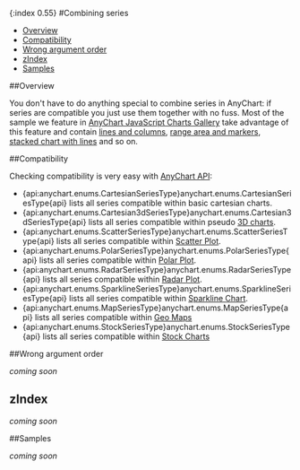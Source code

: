 {:index 0.55}
#Combining series

* [Overview](#overview)
* [Compatibility](#compatibility)
* [Wrong argument order](#wrong_argument_order)
* [zIndex](#zIndex)
* [Samples](#samples)

##Overview

You don't have to do anything special to combine series in AnyChart: if series are compatible you just use them together with no fuss. Most of the sample we feature in [AnyChart JavaScript Charts Gallery](http://www.anychart.com/products/anychart/gallery/) take advantage of this feature and contain [lines and columns](http://www.anychart.com/products/anychart/gallery/Combined_Charts/Column,_Spline-Area_and_Spline_Chart.php), [range area and markers](http://www.anychart.com/products/anychart/gallery/Combined_Charts/Range_Spline-Area,_Spline_and_Marker_Chart.php), [stacked chart with lines](http://www.anychart.com/products/anychart/gallery/Combined_Charts/Stacked_Column_and_Line_Chart.php) and so on.

##Compatibility

Checking compatibility is very easy with [AnyChart API](https://api.anychart.com/):

- {api:anychart.enums.CartesianSeriesType}anychart.enums.CartesianSeriesType{api} lists all series compatible within basic cartesian charts.
- {api:anychart.enums.Cartesian3dSeriesType}anychart.enums.Cartesian3dSeriesType{api} lists all series compatible within pseudo [3D charts](3D/Overview).
- {api:anychart.enums.ScatterSeriesType}anychart.enums.ScatterSeriesType{api} lists all series compatible within [Scatter Plot](Scatter_Plot/Overview).
- {api:anychart.enums.PolarSeriesType}anychart.enums.PolarSeriesType{api} lists all series compatible within [Polar Plot](Polar_Plot/Overview).
- {api:anychart.enums.RadarSeriesType}anychart.enums.RadarSeriesType{api} lists all series compatible within [Radar Plot](Radar_Plot/Overview).
- {api:anychart.enums.SparklineSeriesType}anychart.enums.SparklineSeriesType{api} lists all series compatible within [Sparkline Chart](Sparkline_Chart).
- {api:anychart.enums.MapSeriesType}anychart.enums.MapSeriesType{api} lists all series compatible within [Geo Maps](../Maps/Quick_Start)
- {api:anychart.enums.StockSeriesType}anychart.enums.StockSeriesType{api} lists all series compatible within [Stock Charts](../Stock_Charts/Overview)

##Wrong argument order

*coming soon*

## zIndex

*coming soon*

##Samples

*coming soon*